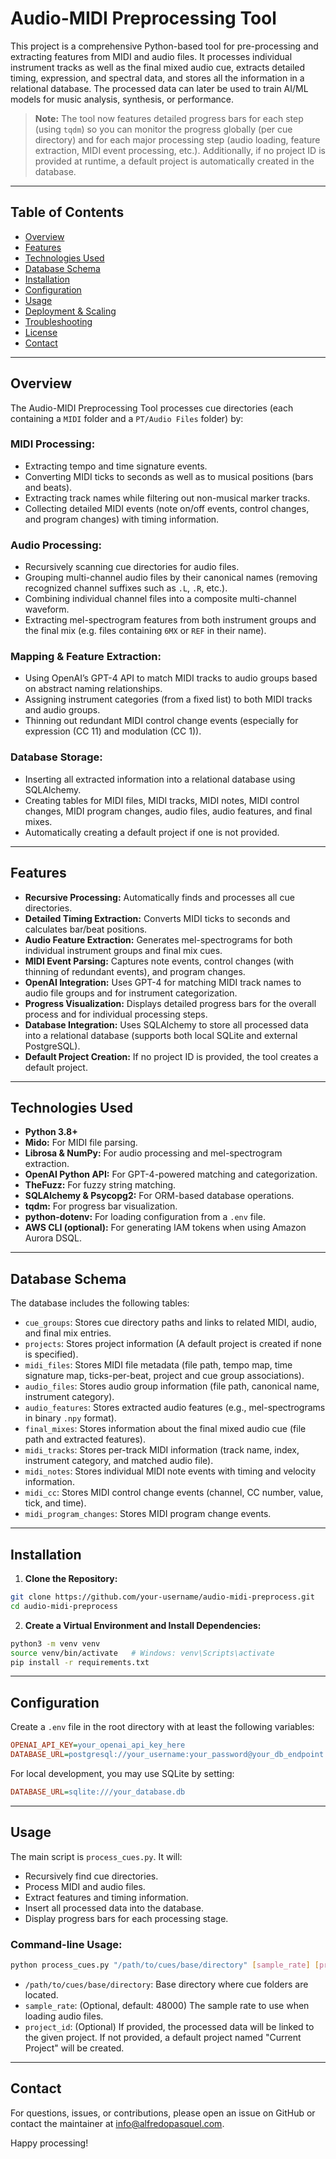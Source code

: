 # Audio-MIDI Preprocessing Tool

This project is a comprehensive Python-based tool for pre-processing and extracting features from MIDI and audio files. It processes individual instrument tracks as well as the final mixed audio cue, extracts detailed timing, expression, and spectral data, and stores all the information in a relational database. The processed data can later be used to train AI/ML models for music analysis, synthesis, or performance.

> **Note:** The tool now features detailed progress bars for each step (using `tqdm`) so you can monitor the progress globally (per cue directory) and for each major processing step (audio loading, feature extraction, MIDI event processing, etc.). Additionally, if no project ID is provided at runtime, a default project is automatically created in the database.

---

## Table of Contents

- [Overview](#overview)
- [Features](#features)
- [Technologies Used](#technologies-used)
- [Database Schema](#database-schema)
- [Installation](#installation)
- [Configuration](#configuration)
- [Usage](#usage)
- [Deployment & Scaling](#deployment--scaling)
- [Troubleshooting](#troubleshooting)
- [License](#license)
- [Contact](#contact)

---

## Overview

The Audio-MIDI Preprocessing Tool processes cue directories (each containing a `MIDI` folder and a `PT/Audio Files` folder) by:

### MIDI Processing:
- Extracting tempo and time signature events.
- Converting MIDI ticks to seconds as well as to musical positions (bars and beats).
- Extracting track names while filtering out non-musical marker tracks.
- Collecting detailed MIDI events (note on/off events, control changes, and program changes) with timing information.

### Audio Processing:
- Recursively scanning cue directories for audio files.
- Grouping multi-channel audio files by their canonical names (removing recognized channel suffixes such as `.L`, `.R`, etc.).
- Combining individual channel files into a composite multi-channel waveform.
- Extracting mel-spectrogram features from both instrument groups and the final mix (e.g. files containing `6MX` or `REF` in their name).

### Mapping & Feature Extraction:
- Using OpenAI’s GPT-4 API to match MIDI tracks to audio groups based on abstract naming relationships.
- Assigning instrument categories (from a fixed list) to both MIDI tracks and audio groups.
- Thinning out redundant MIDI control change events (especially for expression (CC 11) and modulation (CC 1)).

### Database Storage:
- Inserting all extracted information into a relational database using SQLAlchemy.
- Creating tables for MIDI files, MIDI tracks, MIDI notes, MIDI control changes, MIDI program changes, audio files, audio features, and final mixes.
- Automatically creating a default project if one is not provided.

---

## Features

- **Recursive Processing:** Automatically finds and processes all cue directories.
- **Detailed Timing Extraction:** Converts MIDI ticks to seconds and calculates bar/beat positions.
- **Audio Feature Extraction:** Generates mel-spectrograms for both individual instrument groups and final mix cues.
- **MIDI Event Parsing:** Captures note events, control changes (with thinning of redundant events), and program changes.
- **OpenAI Integration:** Uses GPT-4 for matching MIDI track names to audio file groups and for instrument categorization.
- **Progress Visualization:** Displays detailed progress bars for the overall process and for individual processing steps.
- **Database Integration:** Uses SQLAlchemy to store all processed data into a relational database (supports both local SQLite and external PostgreSQL).
- **Default Project Creation:** If no project ID is provided, the tool creates a default project.

---

## Technologies Used

- **Python 3.8+**
- **Mido:** For MIDI file parsing.
- **Librosa & NumPy:** For audio processing and mel-spectrogram extraction.
- **OpenAI Python API:** For GPT-4-powered matching and categorization.
- **TheFuzz:** For fuzzy string matching.
- **SQLAlchemy & Psycopg2:** For ORM-based database operations.
- **tqdm:** For progress bar visualization.
- **python-dotenv:** For loading configuration from a `.env` file.
- **AWS CLI (optional):** For generating IAM tokens when using Amazon Aurora DSQL.

---

## Database Schema

The database includes the following tables:

- `cue_groups`: Stores cue directory paths and links to related MIDI, audio, and final mix entries.
- `projects`: Stores project information (A default project is created if none is specified).
- `midi_files`: Stores MIDI file metadata (file path, tempo map, time signature map, ticks-per-beat, project and cue group associations).
- `audio_files`: Stores audio group information (file path, canonical name, instrument category).
- `audio_features`: Stores extracted audio features (e.g., mel-spectrograms in binary `.npy` format).
- `final_mixes`: Stores information about the final mixed audio cue (file path and extracted features).
- `midi_tracks`: Stores per-track MIDI information (track name, index, instrument category, and matched audio file).
- `midi_notes`: Stores individual MIDI note events with timing and velocity information.
- `midi_cc`: Stores MIDI control change events (channel, CC number, value, tick, and time).
- `midi_program_changes`: Stores MIDI program change events.

---

## Installation

1. **Clone the Repository:**
```bash
git clone https://github.com/your-username/audio-midi-preprocess.git
cd audio-midi-preprocess
```

2. **Create a Virtual Environment and Install Dependencies:**
```bash
python3 -m venv venv
source venv/bin/activate   # Windows: venv\Scripts\activate
pip install -r requirements.txt
```

---

## Configuration

Create a `.env` file in the root directory with at least the following variables:
```ini
OPENAI_API_KEY=your_openai_api_key_here
DATABASE_URL=postgresql://your_username:your_password@your_db_endpoint:5432/your_database?sslmode=require
```
For local development, you may use SQLite by setting:
```ini
DATABASE_URL=sqlite:///your_database.db
```

---

## Usage

The main script is `process_cues.py`. It will:
- Recursively find cue directories.
- Process MIDI and audio files.
- Extract features and timing information.
- Insert all processed data into the database.
- Display progress bars for each processing stage.

### Command-line Usage:
```bash
python process_cues.py "/path/to/cues/base/directory" [sample_rate] [project_id]
```
- `/path/to/cues/base/directory`: Base directory where cue folders are located.
- `sample_rate`: (Optional, default: 48000) The sample rate to use when loading audio files.
- `project_id`: (Optional) If provided, the processed data will be linked to the given project. If not provided, a default project named "Current Project" will be created.

---

## Contact

For questions, issues, or contributions, please open an issue on GitHub or contact the maintainer at info@alfredopasquel.com.

Happy processing!
